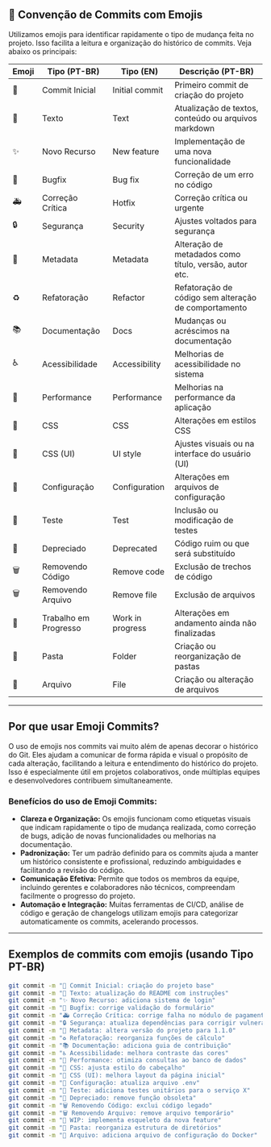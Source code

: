 ## 🚀 Convenção de Commits com Emojis

Utilizamos emojis para identificar rapidamente o tipo de mudança feita no projeto. Isso facilita a leitura e organização do histórico de commits. Veja abaixo os principais:

| Emoji | Tipo (PT-BR)         | Tipo (EN)             | Descrição (PT-BR)                                          |
|-------|----------------------|-----------------------|------------------------------------------------------------|
| 🎉    | Commit Inicial       | Initial commit        | Primeiro commit de criação do projeto                      |
| 📝    | Texto                | Text                  | Atualização de textos, conteúdo ou arquivos markdown       |
| ✨    | Novo Recurso         | New feature           | Implementação de uma nova funcionalidade                   |
| 🐛    | Bugfix               | Bug fix               | Correção de um erro no código                              |
| 🚑    | Correção Crítica     | Hotfix                | Correção crítica ou urgente                                |
| 🔒    | Segurança            | Security              | Ajustes voltados para segurança                            |
| 📇    | Metadata             | Metadata              | Alteração de metadados como título, versão, autor etc.     |
| ♻️    | Refatoração          | Refactor              | Refatoração de código sem alteração de comportamento       |
| 📚    | Documentação         | Docs                  | Mudanças ou acréscimos na documentação                     |
| ♿     | Acessibilidade       | Accessibility         | Melhorias de acessibilidade no sistema                     |
| 🐎    | Performance          | Performance           | Melhorias na performance da aplicação                      |
| 🎨    | CSS                  | CSS                   | Alterações em estilos CSS                                  |
| 💄    | CSS (UI)             | UI style              | Ajustes visuais ou na interface do usuário (UI)            |
| 🔧    | Configuração         | Configuration         | Alterações em arquivos de configuração                     |
| 🚨    | Teste                | Test                  | Inclusão ou modificação de testes                          |
| 💩    | Depreciado           | Deprecated            | Código ruim ou que será substituído                        |
| 🗑️    | Removendo Código     | Remove code           | Exclusão de trechos de código                              |
| 🗑️    | Removendo Arquivo    | Remove file           | Exclusão de arquivos                                       |
| 🚧    | Trabalho em Progresso| Work in progress      | Alterações em andamento ainda não finalizadas              |
| 📁    | Pasta                | Folder                | Criação ou reorganização de pastas                         |
| 📄    | Arquivo              | File                  | Criação ou alteração de arquivos                           |

---

## Por que usar Emoji Commits?

O uso de emojis nos commits vai muito além de apenas decorar o histórico do Git. Eles ajudam a comunicar de forma rápida e visual o propósito de cada alteração, facilitando a leitura e entendimento do histórico do projeto. Isso é especialmente útil em projetos colaborativos, onde múltiplas equipes e desenvolvedores contribuem simultaneamente.

### Benefícios do uso de Emoji Commits:

- **Clareza e Organização:** Os emojis funcionam como etiquetas visuais que indicam rapidamente o tipo de mudança realizada, como correção de bugs, adição de novas funcionalidades ou melhorias na documentação.
- **Padronização:** Ter um padrão definido para os commits ajuda a manter um histórico consistente e profissional, reduzindo ambiguidades e facilitando a revisão do código.
- **Comunicação Efetiva:** Permite que todos os membros da equipe, incluindo gerentes e colaboradores não técnicos, compreendam facilmente o progresso do projeto.
- **Automação e Integração:** Muitas ferramentas de CI/CD, análise de código e geração de changelogs utilizam emojis para categorizar automaticamente os commits, acelerando processos.

---

## Exemplos de commits com emojis (usando Tipo PT-BR)

```bash
git commit -m "🎉 Commit Inicial: criação do projeto base"
git commit -m "📝 Texto: atualização do README com instruções"
git commit -m "✨ Novo Recurso: adiciona sistema de login"
git commit -m "🐛 Bugfix: corrige validação do formulário"
git commit -m "🚑 Correção Crítica: corrige falha no módulo de pagamento"
git commit -m "🔒 Segurança: atualiza dependências para corrigir vulnerabilidades"
git commit -m "📇 Metadata: altera versão do projeto para 1.1.0"
git commit -m "♻️ Refatoração: reorganiza funções de cálculo"
git commit -m "📚 Documentação: adiciona guia de contribuição"
git commit -m "♿ Acessibilidade: melhora contraste das cores"
git commit -m "🐎 Performance: otimiza consultas ao banco de dados"
git commit -m "🎨 CSS: ajusta estilo do cabeçalho"
git commit -m "💄 CSS (UI): melhora layout da página inicial"
git commit -m "🔧 Configuração: atualiza arquivo .env"
git commit -m "🚨 Teste: adiciona testes unitários para o serviço X"
git commit -m "💩 Depreciado: remove função obsoleta"
git commit -m "🗑️ Removendo Código: exclui código legado"
git commit -m "🗑️ Removendo Arquivo: remove arquivo temporário"
git commit -m "🚧 WIP: implementa esqueleto da nova feature"
git commit -m "📁 Pasta: reorganiza estrutura de diretórios"
git commit -m "📄 Arquivo: adiciona arquivo de configuração do Docker"